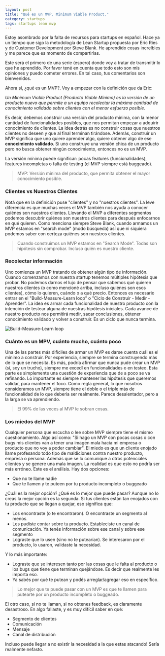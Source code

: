 ```yaml
---
layout: post
title: "Qué es un MVP. Minimum Viable Product."
category: startups
tags: startups lean mvp
---
```


Estoy asombrado por la falta de recursos para startups en español. Hace ya un tiempo que sigo la metodología de Lean Startup propuesta por Eric Ries y de Customer Development por Steve Blank. He aprendido cosas increíbles y me parece que es momento de compartirlas.

Este será el primero de una serie (espero) donde voy a tratar de transmitir lo que he aprendido. Por favor tené en cuenta que todo esto son mis opiniones y puedo cometer errores. En tal caso, tus comentarios son bienvenidos.

Ahora sí, ¿qué es un MVP?. Voy a empezar con la definición que da Eric:

_Un Minimum Viable Product (Producto Viable Mínimo) es la versión de un producto nuevo que permite a un equipo recolectar la máxima cantidad de conocimiento validado sobre clientes con el menor esfuerzo posible._

Es decir, debemos construir una versión del producto mínima, con la menor cantidad de funcionalidades posibles, que nos permitan empezar a adquirir conocimiento de clientes. La idea detrás es no construir cosas que nuestros clientes no deseen y que al final terminan tirándose. Además, construir un MVP significa que uno quiere aprender algo, quiere obtener algo de ese **conocimiento validado**. Si uno construye una versión chica de un producto pero no busca obtener ningún conocimiento, entonces no es un MVP.

La versión mínima puede significar: pocas features (funcionalidades), features incompletas o falta de testing (el MVP siempre está buggeado).

> MVP: Versión mínima del producto, que permita obtener el mayor conocimiento posible.

### Clientes vs Nuestros Clientes

Notá que en la definición puse "clientes" y no "nuestros clientes". La leve diferencia es que muchas veces el MVP también nos ayuda a conocer quiénes son nuestros clientes. Llevando el MVP a diferentes segmentos podemos descubrir quiénes son nuestros clientes para después enfocarnos en qué quieren. Como menciona siempre Steve Blank, cuando armamos un MVP estamos en "search mode" (modo búsqueda) así que ni siquiera podemos saber con certeza quiénes son nuestros clientes.

> Cuando construimos un MVP estamos en "Search Mode". Todas son hipótesis sin comprobar. Incluso quién es nuestro cliente.

### Recolectar información

Uno comienza un MVP tratando de obtener algún tipo de información. Cuando comenzamos con nuestra startup tenemos múltiples hipótesis que probar. No podemos darnos el lujo de pensar que sabemos qué quieren nuestros clientes (o como mencioné arriba, incluso quiénes son esos clientes), cómo lo quieren, cuándo o a qué precio. Entonces es necesario entrar en el "Build-Measure-Learn loop" o "Ciclo de Construir - Medir - Aprender". La idea es armar cada funcionalidad de nuestro producto con la intención de testear alguna de nuestras hipótesis iniciales. Cada avance de nuestro producto nos permitirá medir, sacar conclusiones, obtener conocimiento validado y volver a construir. Es un ciclo que nunca termina.

![Build-Measure-Learn loop](http://lean.st/images/startup-feedback-loop1.png?1315940898)

### Cuánto es un MPV, cuánto mucho, cuánto poco

Una de las partes más difíciles de armar un MVP es darse cuenta cuál es el mínimo a construir. Por experiencia, siempre se termina construyendo más de lo que se necesita. Es más, podría afirmar que nunca pude crear un MVP (sí, soy un trucho), siempre me excedí en funcionalidades o en testeo. Esta parte es simplemente una cuestión de experiencia que de a poco se va refinando. Lo importante es siempre mantener las hipótesis que queremos validar, para mantener el foco. Como regla general, lo que nosotros consideramos un MVP, siempre tiene el doble o el triple más de funcionalidad de lo que debería ser realmente. Parece desalentador, pero a la larga se va aprendiendo.

> El 99% de las veces al MVP le sobran cosas.

### Los miedos del MVP

Cualquier persona que escucha o lee sobre MVP siempre tiene el mismo cuestionamiento. Algo así como: "Si hago un MVP con pocas cosas o con bugs mis clientes van a tener una imagen mala hacia mi empresa o producto que no voy a poder cambiar". El miedo es que un cliente enojado llame profesando todo tipo de maldiciones contra nuestro producto, empresa o persona. Además que se lo comunique a otros potenciales clientes y se genere una mala imagen. La realidad es que esto no podría ser más erróneo. Este es el análisis. Hay dos opciones:

*    Que no te llame nadie
*    Que te llamen y te puteen por tu producto incompleto o buggeado

¿Cuál es la mejor opción? ¿Qué es lo mejor que puede pasar? Aunque no lo creas la mejor opción es la segunda. Si tus clientes están tan enojados con tu producto que se llegan a quejar, eso significa que:

*    Los encontraste (o te encontraron). O encontraste un segmento al menos.
*    Les pudiste contar sobre tu producto. Estableciste un canal de comunicación. Ya tenés información sobre ese canal y sobre ese segmento
*    Lograste que lo usen (sino no te putearían). Se interesaron por el producto, lo usaron, validaste la necesidad.

Y lo más importante:

*    Lograste que se interesen tanto por las cosas que le falta al producto o los bugs que tiene que terminan quejándose. Es decir que realmente les importa eso.
*    Ya sabés por qué te putean y podés arreglar/agregar eso en específico.

> Lo mejor que te puede pasar con un MVP es que te llamen para putearte por un producto incompleto o buggeado.

El otro caso, si no te llaman, si no obtenes feedback, es claramente desastroso. En algo fallaste, y es muy difícil saber en qué:

*    Segmento de clientes
*    Comunicación
*    Mensaje
*    Canal de distribución

Incluso puede llegar a no existir la necesidad a la que estas atacando! Sería realmente nefasto.
